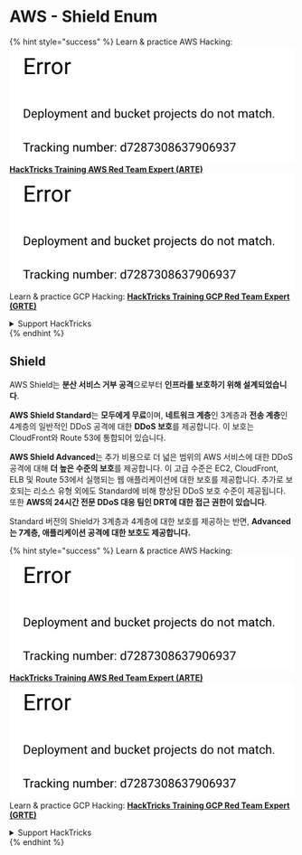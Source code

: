 # AWS - Shield Enum

{% hint style="success" %}
Learn & practice AWS Hacking:<img src="../../../../.gitbook/assets/image (1) (1).png" alt="" data-size="line">[**HackTricks Training AWS Red Team Expert (ARTE)**](https://training.hacktricks.xyz/courses/arte)<img src="../../../../.gitbook/assets/image (1) (1).png" alt="" data-size="line">\
Learn & practice GCP Hacking: <img src="../../../../.gitbook/assets/image (2).png" alt="" data-size="line">[**HackTricks Training GCP Red Team Expert (GRTE)**<img src="../../../../.gitbook/assets/image (2).png" alt="" data-size="line">](https://training.hacktricks.xyz/courses/grte)

<details>

<summary>Support HackTricks</summary>

* Check the [**subscription plans**](https://github.com/sponsors/carlospolop)!
* **Join the** 💬 [**Discord group**](https://discord.gg/hRep4RUj7f) or the [**telegram group**](https://t.me/peass) or **follow** us on **Twitter** 🐦 [**@hacktricks\_live**](https://twitter.com/hacktricks\_live)**.**
* **Share hacking tricks by submitting PRs to the** [**HackTricks**](https://github.com/carlospolop/hacktricks) and [**HackTricks Cloud**](https://github.com/carlospolop/hacktricks-cloud) github repos.

</details>
{% endhint %}

## Shield

AWS Shield는 **분산 서비스 거부 공격**으로부터 **인프라를 보호하기 위해 설계되었습니다**.

**AWS Shield Standard**는 **모두에게 무료**이며, **네트워크 계층**인 3계층과 **전송 계층**인 4계층의 일반적인 DDoS 공격에 대한 **DDoS 보호**를 제공합니다. 이 보호는 CloudFront와 Route 53에 통합되어 있습니다.

**AWS Shield Advanced**는 추가 비용으로 더 넓은 범위의 AWS 서비스에 대한 DDoS 공격에 대해 **더 높은 수준의 보호**를 제공합니다. 이 고급 수준은 EC2, CloudFront, ELB 및 Route 53에서 실행되는 웹 애플리케이션에 대한 보호를 제공합니다. 추가로 보호되는 리소스 유형 외에도 Standard에 비해 향상된 DDoS 보호 수준이 제공됩니다. 또한 **AWS의 24시간 전문 DDoS 대응 팀인 DRT에 대한 접근 권한이 있습니다**.

Standard 버전의 Shield가 3계층과 4계층에 대한 보호를 제공하는 반면, **Advanced는 7계층, 애플리케이션 공격에 대한 보호도 제공합니다.**

{% hint style="success" %}
Learn & practice AWS Hacking:<img src="../../../../.gitbook/assets/image (1) (1).png" alt="" data-size="line">[**HackTricks Training AWS Red Team Expert (ARTE)**](https://training.hacktricks.xyz/courses/arte)<img src="../../../../.gitbook/assets/image (1) (1).png" alt="" data-size="line">\
Learn & practice GCP Hacking: <img src="../../../../.gitbook/assets/image (2).png" alt="" data-size="line">[**HackTricks Training GCP Red Team Expert (GRTE)**<img src="../../../../.gitbook/assets/image (2).png" alt="" data-size="line">](https://training.hacktricks.xyz/courses/grte)

<details>

<summary>Support HackTricks</summary>

* Check the [**subscription plans**](https://github.com/sponsors/carlospolop)!
* **Join the** 💬 [**Discord group**](https://discord.gg/hRep4RUj7f) or the [**telegram group**](https://t.me/peass) or **follow** us on **Twitter** 🐦 [**@hacktricks\_live**](https://twitter.com/hacktricks\_live)**.**
* **Share hacking tricks by submitting PRs to the** [**HackTricks**](https://github.com/carlospolop/hacktricks) and [**HackTricks Cloud**](https://github.com/carlospolop/hacktricks-cloud) github repos.

</details>
{% endhint %}
